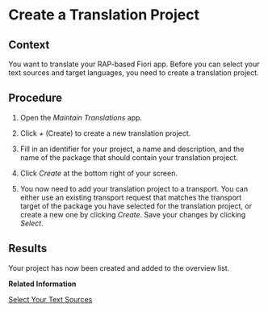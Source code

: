<!-- loiob07e69e65f94434393565b3559d06fd1 -->

# Create a Translation Project



## Context

You want to translate your RAP-based Fiori app. Before you can select your text sources and target languages, you need to create a translation project.



## Procedure

1.  Open the *Maintain Translations* app.

2.  Click *+* \(Create\) to create a new translation project.

3.  Fill in an identifier for your project, a name and description, and the name of the package that should contain your translation project.

4.  Click *Create* at the bottom right of your screen.

5.  You now need to add your translation project to a transport. You can either use an existing transport request that matches the transport target of the package you have selected for the translation project, or create a new one by clicking *Create*. Save your changes by clicking *Select*.




<a name="loiob07e69e65f94434393565b3559d06fd1__result_xpk_3vh_2nb"/>

## Results

Your project has now been created and added to the overview list.

**Related Information**  


[Select Your Text Sources](Select_Your_Text_Sources_b93df3e.md)


